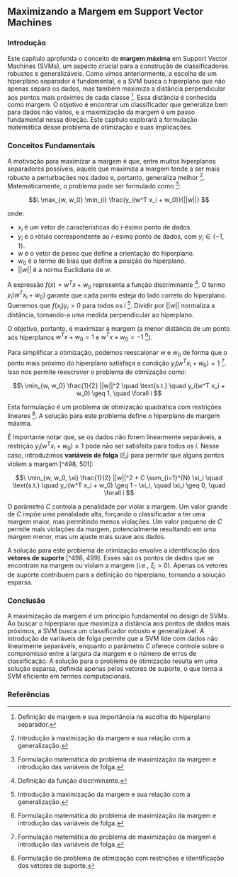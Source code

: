 ## Maximizando a Margem em Support Vector Machines

### Introdução
Este capítulo aprofunda o conceito de **margem máxima** em Support Vector Machines (SVMs), um aspecto crucial para a construção de classificadores robustos e generalizáveis. Como vimos anteriormente, a escolha de um hiperplano separador é fundamental, e a SVM busca o hiperplano que não apenas separa os dados, mas também maximiza a distância perpendicular aos pontos mais próximos de cada classe [^497]. Essa distância é conhecida como margem. O objetivo é encontrar um classificador que generalize bem para dados não vistos, e a maximização da margem é um passo fundamental nessa direção. Este capítulo explorará a formulação matemática desse problema de otimização e suas implicações.

### Conceitos Fundamentais

A motivação para maximizar a margem é que, entre muitos hiperplanos separadores possíveis, aquele que maximiza a margem tende a ser mais robusto a perturbações nos dados e, portanto, generaliza melhor [^479]. Matematicamente, o problema pode ser formulado como [^501]:

$$\
\max_{w, w_0} \min_{i} \frac{y_i(w^T x_i + w_0)}{||w||}
$$

onde:

*   $x_i$ é um vetor de características do *i*-ésimo ponto de dados.
*   $y_i$ é o rótulo correspondente ao *i*-ésimo ponto de dados, com $y_i \in \{-1, 1\}$.
*   $w$ é o vetor de pesos que define a orientação do hiperplano.
*   $w_0$ é o termo de bias que define a posição do hiperplano.
*   $||w||$ é a norma Euclidiana de $w$.

A expressão $f(x) = w^T x + w_0$ representa a função discriminante [^500]. O termo $y_i(w^T x_i + w_0)$ garante que cada ponto esteja do lado correto do hiperplano. Queremos que $f(x_i)y_i > 0$ para todos os *i* [^479]. Dividir por $||w||$ normaliza a distância, tornando-a uma medida perpendicular ao hiperplano.

O objetivo, portanto, é maximizar a margem (a menor distância de um ponto aos hiperplanos $w^T x + w_0 = 1$ e $w^T x + w_0 = -1$ [^501]).

Para simplificar a otimização, podemos reescalonar $w$ e $w_0$ de forma que o ponto mais próximo do hiperplano satisfaça a condição $y_i(w^T x_i + w_0) = 1$ [^501]. Isso nos permite reescrever o problema de otimização como:

$$\
\min_{w, w_0} \frac{1}{2} ||w||^2 \quad \text{s.t.} \quad y_i(w^T x_i + w_0) \geq 1, \quad \forall i
$$

Esta formulação é um problema de otimização quadrática com restrições lineares [^499]. A solução para este problema define o hiperplano de margem máxima.

É importante notar que, se os dados não forem linearmente separáveis, a restrição $y_i(w^T x_i + w_0) \geq 1$ pode não ser satisfeita para todos os *i*. Nesse caso, introduzimos **variáveis de folga** ($\xi_i$) para permitir que alguns pontos violem a margem [^498, 501]:

$$\
\min_{w, w_0, \xi} \frac{1}{2} ||w||^2 + C \sum_{i=1}^{N} \xi_i \quad \text{s.t.} \quad y_i(w^T x_i + w_0) \geq 1 - \xi_i, \quad \xi_i \geq 0, \quad \forall i
$$

O parâmetro $C$ controla a penalidade por violar a margem. Um valor grande de $C$ impõe uma penalidade alta, forçando o classificador a ter uma margem maior, mas permitindo menos violações. Um valor pequeno de $C$ permite mais violações da margem, potencialmente resultando em uma margem menor, mas um ajuste mais suave aos dados.

A solução para este problema de otimização envolve a identificação dos **vetores de suporte** [^498, 499]. Esses são os pontos de dados que se encontram na margem ou violam a margem (i.e., $\xi_i > 0$). Apenas os vetores de suporte contribuem para a definição do hiperplano, tornando a solução esparsa.

### Conclusão

A maximização da margem é um princípio fundamental no design de SVMs. Ao buscar o hiperplano que maximiza a distância aos pontos de dados mais próximos, a SVM busca um classificador robusto e generalizável. A introdução de variáveis de folga permite que a SVM lide com dados não linearmente separáveis, enquanto o parâmetro $C$ oferece controle sobre o compromisso entre a largura da margem e o número de erros de classificação. A solução para o problema de otimização resulta em uma solução esparsa, definida apenas pelos vetores de suporte, o que torna a SVM eficiente em termos computacionais.

### Referências
[^479]: Introdução à maximização da margem e sua relação com a generalização.
[^497]: Definição de margem e sua importância na escolha do hiperplano separador.
[^498]: Introdução de variáveis de folga para lidar com dados não linearmente separáveis.
[^499]: Formulação do problema de otimização com restrições e identificação dos vetores de suporte.
[^500]: Definição da função discriminante.
[^501]: Formulação matemática do problema de maximização da margem e introdução das variáveis de folga.

<!-- END -->